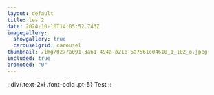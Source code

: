 ```yaml
---
layout: default
title: les 2
date: 2024-10-10T14:05:52.743Z
imagegallery:
  showgallery: true
  carouselgrid: carousel
thumbnail: /img/0277a091-3a61-494a-b21e-6a7561c04610_1_102_o.jpeg
included: true
promoted: "0"
---
```


::div{.text-2xl .font-bold .pt-5}
Test
::

